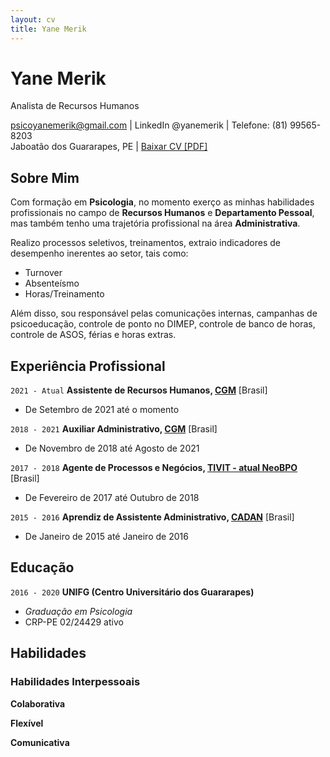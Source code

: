 ```yaml
---
layout: cv
title: Yane Merik
---
```


<!-- https://elipapa.github.io/mycv -->

# Yane Merik
Analista de Recursos Humanos

<div id="webaddress">
<a href="mailto:psicoyanemerik@gmail.com">psicoyanemerik@gmail.com</a>
| LinkedIn @yanemerik | Telefone: (81) 99565-8203 <br> Jaboatão dos Guararapes, PE | <a href="cv.pdf">Baixar CV [PDF]</a>
</div>

## Sobre Mim

Com formação em <b>Psicologia</b>, no momento exerço as minhas habilidades profissionais no campo de <b>Recursos Humanos</b> e <b>Departamento Pessoal</b>, mas também tenho uma trajetória profissional na área <b>Administrativa</b>.

Realizo processos seletivos, treinamentos, extraio indicadores de desempenho inerentes ao setor, tais como:
- Turnover
- Absenteísmo
- Horas/Treinamento

Além disso, sou responsável pelas comunicações internas, campanhas de psicoeducação, controle de ponto no DIMEP, controle de banco de horas, controle de ASOS, férias e horas extras.

## Experiência Profissional

`2021 - Atual`
__Assistente de Recursos Humanos, [CGM](https://www.grupocgm.com.br)__ [Brasil]
- De Setembro de 2021 até o momento

`2018 - 2021`
__Auxiliar Administrativo, [CGM](https://www.grupocgm.com.br)__ [Brasil]
- De Novembro de 2018 até Agosto de 2021

`2017 - 2018`
__Agente de Processos e Negócios, [TIVIT - atual NeoBPO](https://neobpo.com.br)__ [Brasil]
- De Fevereiro de 2017 até Outubro de 2018

`2015 - 2016`
__Aprendiz de Assistente Administrativo, [CADAN](https://www.cadandistribuicao.com.br)__ [Brasil]
- De Janeiro de 2015 até Janeiro de 2016

## Educação

`2016 - 2020`
__UNIFG (Centro Universitário dos Guararapes)__
- *Graduação em Psicologia*
- CRP-PE 02/24429 ativo

## Habilidades

### Habilidades Interpessoais

__Colaborativa__

__Flexível__

__Comunicativa__

<!-- ## CV updated on

12 Março de 2022. -->
